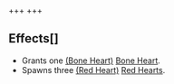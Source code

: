 +++
+++

Effects[]
---------


* Grants one [(Bone Heart)](/wiki/Bone_Heart "Bone Heart") [Bone Heart](/wiki/Bone_Heart "Bone Heart").
* Spawns three [(Red Heart)](/wiki/Red_Heart "Red Heart") [Red Hearts](/wiki/Red_Heart "Red Heart").


